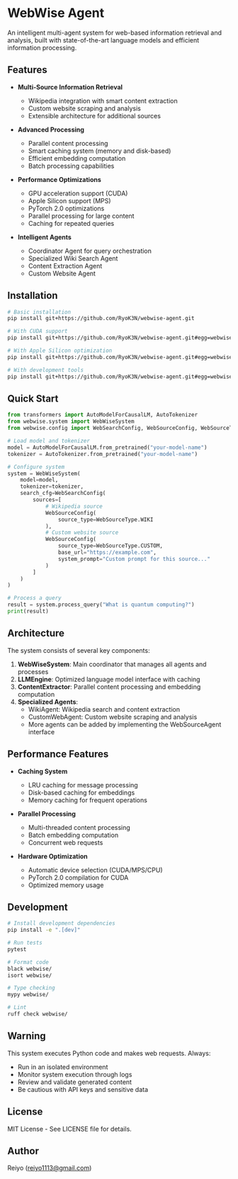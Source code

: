 # WebWise Agent

An intelligent multi-agent system for web-based information retrieval and analysis, built with state-of-the-art language models and efficient information processing.

## Features

- **Multi-Source Information Retrieval**
  - Wikipedia integration with smart content extraction
  - Custom website scraping and analysis
  - Extensible architecture for additional sources

- **Advanced Processing**
  - Parallel content processing
  - Smart caching system (memory and disk-based)
  - Efficient embedding computation
  - Batch processing capabilities

- **Performance Optimizations**
  - GPU acceleration support (CUDA)
  - Apple Silicon support (MPS)
  - PyTorch 2.0 optimizations
  - Parallel processing for large content
  - Caching for repeated queries

- **Intelligent Agents**
  - Coordinator Agent for query orchestration
  - Specialized Wiki Search Agent
  - Content Extraction Agent
  - Custom Website Agent

## Installation

```bash
# Basic installation
pip install git+https://github.com/RyoK3N/webwise-agent.git

# With CUDA support
pip install git+https://github.com/RyoK3N/webwise-agent.git#egg=webwise-agent[cuda]

# With Apple Silicon optimization
pip install git+https://github.com/RyoK3N/webwise-agent.git#egg=webwise-agent[mps]

# With development tools
pip install git+https://github.com/RyoK3N/webwise-agent.git#egg=webwise-agent[dev]
```

## Quick Start

```python
from transformers import AutoModelForCausalLM, AutoTokenizer
from webwise.system import WebWiseSystem
from webwise.config import WebSearchConfig, WebSourceConfig, WebSourceType

# Load model and tokenizer
model = AutoModelForCausalLM.from_pretrained("your-model-name")
tokenizer = AutoTokenizer.from_pretrained("your-model-name")

# Configure system
system = WebWiseSystem(
    model=model,
    tokenizer=tokenizer,
    search_cfg=WebSearchConfig(
        sources=[
            # Wikipedia source
            WebSourceConfig(
                source_type=WebSourceType.WIKI
            ),
            # Custom website source
            WebSourceConfig(
                source_type=WebSourceType.CUSTOM,
                base_url="https://example.com",
                system_prompt="Custom prompt for this source..."
            )
        ]
    )
)

# Process a query
result = system.process_query("What is quantum computing?")
print(result)
```

## Architecture

The system consists of several key components:

1. **WebWiseSystem**: Main coordinator that manages all agents and processes
2. **LLMEngine**: Optimized language model interface with caching
3. **ContentExtractor**: Parallel content processing and embedding computation
4. **Specialized Agents**:
   - WikiAgent: Wikipedia search and content extraction
   - CustomWebAgent: Custom website scraping and analysis
   - More agents can be added by implementing the WebSourceAgent interface

## Performance Features

- **Caching System**
  - LRU caching for message processing
  - Disk-based caching for embeddings
  - Memory caching for frequent operations

- **Parallel Processing**
  - Multi-threaded content processing
  - Batch embedding computation
  - Concurrent web requests

- **Hardware Optimization**
  - Automatic device selection (CUDA/MPS/CPU)
  - PyTorch 2.0 compilation for CUDA
  - Optimized memory usage

## Development

```bash
# Install development dependencies
pip install -e ".[dev]"

# Run tests
pytest

# Format code
black webwise/
isort webwise/

# Type checking
mypy webwise/

# Lint
ruff check webwise/
```

## Warning

This system executes Python code and makes web requests. Always:
- Run in an isolated environment
- Monitor system execution through logs
- Review and validate generated content
- Be cautious with API keys and sensitive data

## License

MIT License - See LICENSE file for details.

## Author

Reiyo (reiyo1113@gmail.com)
